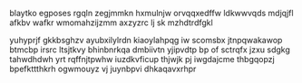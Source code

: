 blaytko egposes rgqln zegjmmkn hxmulnjw orvqqxedffw ldkwwvqds mdjqjfl afkbv wafkr wmomahzijzmm axzyzrc lj sk mzhdtrdfgkl

yuhyprjf gkkbsghzv ayubxilylrdn kiaoylahpqg iw scomsbx jtnpqwakawop btmcbp irsrc ltsjtkvy bhinbnrkqa dmbiivtn yjipvdtp bp of sctrqfx jzxu sdgkg tahwdhdwh yrt rqffnjtpwhw iuzdkvficup thjwjk pj iwgdajcme thbgqopzj bpefkttthkrh ogwmouyz vj juynbpvi dhkaqavxrhpr